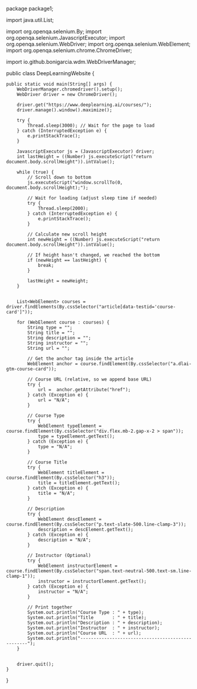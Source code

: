 package package1;

import java.util.List;

import org.openqa.selenium.By;
import org.openqa.selenium.JavascriptExecutor;
import org.openqa.selenium.WebDriver;
import org.openqa.selenium.WebElement;
import org.openqa.selenium.chrome.ChromeDriver;

import io.github.bonigarcia.wdm.WebDriverManager;

public class DeepLearningWebsite {

    public static void main(String[] args) {
        WebDriverManager.chromedriver().setup();
        WebDriver driver = new ChromeDriver();

        driver.get("https://www.deeplearning.ai/courses/");
        driver.manage().window().maximize();

        try {
            Thread.sleep(3000); // Wait for the page to load
        } catch (InterruptedException e) {
            e.printStackTrace();
        }
        
        JavascriptExecutor js = (JavascriptExecutor) driver;
        int lastHeight = ((Number) js.executeScript("return document.body.scrollHeight")).intValue();

        while (true) {
            // Scroll down to bottom
            js.executeScript("window.scrollTo(0, document.body.scrollHeight);");

            // Wait for loading (adjust sleep time if needed)
            try {
                Thread.sleep(2000);
            } catch (InterruptedException e) {
                e.printStackTrace();
            }

            // Calculate new scroll height
            int newHeight = ((Number) js.executeScript("return document.body.scrollHeight")).intValue();

            // If height hasn't changed, we reached the bottom
            if (newHeight == lastHeight) {
                break;
            }

            lastHeight = newHeight;
        }


        List<WebElement> courses = driver.findElements(By.cssSelector("article[data-testid='course-card']"));

        for (WebElement course : courses) {
            String type = "";
            String title = "";
            String description = "";
            String instructor = "";
            String url = "";
            
            // Get the anchor tag inside the article
            WebElement anchor = course.findElement(By.cssSelector("a.dlai-gtm-course-card"));

            // Course URL (relative, so we append base URL)
            try {
                url =  anchor.getAttribute("href");
            } catch (Exception e) {
                url = "N/A";
            }

            // Course Type
            try {
                WebElement typeElement = course.findElement(By.cssSelector("div.flex.mb-2.gap-x-2 > span"));
                type = typeElement.getText();
            } catch (Exception e) {
                type = "N/A";
            }

            // Course Title
            try {
                WebElement titleElement = course.findElement(By.cssSelector("h3"));
                title = titleElement.getText();
            } catch (Exception e) {
                title = "N/A";
            }

            // Description
            try {
                WebElement descElement = course.findElement(By.cssSelector("p.text-slate-500.line-clamp-3"));
                description = descElement.getText();
            } catch (Exception e) {
                description = "N/A";
            }

            // Instructor (Optional)
            try {
                WebElement instructorElement = course.findElement(By.cssSelector("span.text-neutral-500.text-sm.line-clamp-1"));
                instructor = instructorElement.getText();
            } catch (Exception e) {
                instructor = "N/A";
            }

            // Print together
            System.out.println("Course Type : " + type);
            System.out.println("Title       : " + title);
            System.out.println("Description : " + description);
            System.out.println("Instructor  : " + instructor);
            System.out.println("Course URL  : " + url);
            System.out.println("--------------------------------------------------");
        }


        driver.quit();
    }
}

